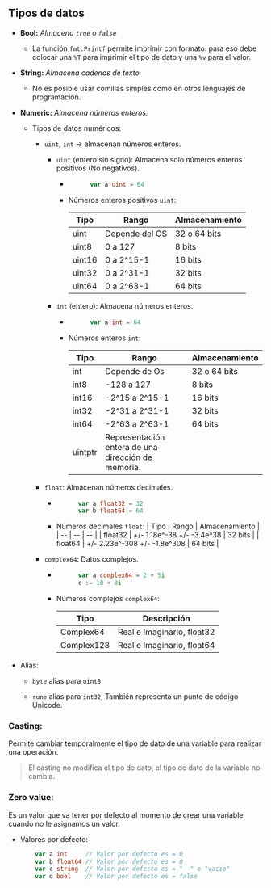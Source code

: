 ## Tipos de datos

+ **Bool:** *Almacena `true` o `false`*

  + La función `fmt.Printf` permite imprimir con formato. para eso debe colocar una `%T` para imprimir el tipo de dato y una `%v` para el valor.

+ **String:** *Almacena cadenas de texto.*

  + No es posible usar comillas simples como en otros lenguajes de programación.

+ **Numeric:** *Almacena números enteros.*

  + Tipos de datos numéricos:

	+ `uint`, `int` -> almacenan números enteros.

		+ `uint` (entero sin signo): Almacena solo números enteros positivos (No negativos).	 
			
			+ ```go 
					var a uint = 64		
				```

			+ Números enteros positivos `uint`:

				| Tipo | Rango | Almacenamiento |
				| -- | -- | -- |
				| uint | Depende del OS | 32 o 64 bits |
				| uint8 | 0 a 127 | 8 bits |
				| uint16 | 0 a 2^15-1 | 16 bits |
				| uint32 | 0 a 2^31-1 | 32 bits |
				| uint64 | 0 a 2^63-1 | 64 bits |

		+ `int` (entero): Almacena números enteros.

			+ ```go
					var a int = 64
				```
			
			+ Números enteros `int`:

				| Tipo | Rango | Almacenamiento |
				| -- | -- | -- |
				| int | Depende de Os | 32 o 64 bits |
				| int8 | -128 a 127 | 8 bits |
				| int16 | -2^15 a 2^15-1 | 16 bits |
				| int32 | -2^31 a 2^31-1 | 32 bits |
				| int64 | -2^63 a 2^63-1 | 64 bits |
				| uintptr | Representación entera de una dirección de memoria. |

	+ `float`: Almacenan números decimales.

		+ ```go
				var a float32 = 32
				var b float64 = 64
			```

		+ Números decimales `float`:
			| Tipo | Rango | Almacenamiento |
			| -- | -- | -- |
			| float32 | +/- 1.18e^-38 +/- -3.4e^38 | 32 bits |
			| float64 | +/- 2.23e^-308 +/- -1.8e^308 | 64 bits |

	+ `complex64`: Datos complejos.

		+ ```go
				var a complex64 = 2 + 5i
				c := 10 + 8i
			```
		
		+ Números complejos `complex64`:

			| Tipo | Descripción |
			| -- | -- |
			| Complex64 |  Real e Imaginario, float32 |
			| Complex128 | Real e Imaginario, float64 |

+ Alias:

	+ `byte` alias para `uint8`.

	+ `rune` alias para `int32`, También representa un punto de código Unicode.

### **Casting:**

Permite cambiar temporalmente el tipo de dato de una variable para realizar una operación.

> El casting no modifica el tipo de dato, el tipo de dato de la variable no cambia.

### **Zero value:** 
Es un valor que va tener por defecto al momento de crear una variable cuando no le asignamos un valor.
	
+ Valores por defecto:

	```go
		var a int     // Valor por defecto es = 0
		var b float64 // Valor por defecto es = 0
		var c string  // Valor por defecto es = "  " o "vacio"
		var d bool    // Valor por defecto es = false
	```